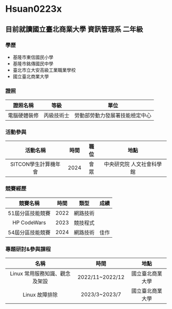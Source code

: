 # Hsuan0223x
## 目前就讀國立臺北商業大學 資訊管理系 二年級
### 學歷
* 基隆市東信國民小學
* 基隆市銘傳國民中學
* 臺北市立大安高級工業職業學校
* 國立臺北商業大學

### 證照
|   證照名稱   |    等級    |              單位              |
|:------------:|:----------:|:------------------------------:|
| 電腦硬體裝修 | 丙級技術士 | 勞動部勞動力發展署技能檢定中心 |

### 活動參與
|       活動名稱       | 時間 | 職位 | 地點    |
|:--------------------:|:----:|:----:|:---:|
| SITCON學⽣計算機年會 | 2024 | 會眾 |  中央研究院 人文社會科學館   |
### 競賽經歷

|     競賽名稱     | 時間 |   類型   | 成績 |
|:----------------:|:----:|:--------:|:----:|
| 51屆分區技能競賽 | 2022 | 網路技術 |      |
|   HP CodeWars    | 2023 | 競技程式 |      |
| 54屆分區技能競賽 | 2024 | 網路技術 | 佳作 |
### 專題研討&參與課程


|              名稱              |      時間       |       地點       |
|:------------------------------:|:---------------:|:----------------:|
| Linux 常用服務知識、觀念及架設 | 2022/11~2022/12 | 國立臺北商業大學 |
|         Linux 故障排除         |  2023/3~2023/7  | 國立臺北商業大學 |